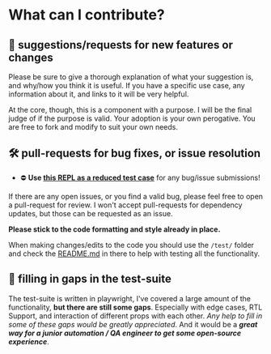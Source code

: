 # What can I contribute?

## 🌟 suggestions/requests for new features or changes

Please be sure to give a thorough explanation of what your suggestion is, and why/how you think it is useful. If you have a specific use case, any information about it, and links to it will be very helpful.

At the core, though, this is a component with a purpose. I will be the final judge of if the purpose is valid. Your adoption is your own perogative. You are free to fork and modify to suit your own needs.

## 🛠 pull-requests for bug fixes, or issue resolution

- ⛔ **Use [this REPL as a reduced test case](https://svelte.dev/playground/e29b748dade74d33a238eefab9a5ce72)** for any bug/issue submissions!

If there are any open issues, or you find a valid bug, please feel free to open a pull-request for review. I won't accept pull-requests for dependency updates, but those can be requested as an issue.

**Please stick to the code formatting and style already in place.**

When making changes/edits to the code you should use the `/test/` folder and check the [README.md](test/README.md) in there to help with testing all the functionality.

## 🧪 filling in gaps in the test-suite

The test-suite is written in playwright, I've covered a large amount of the functionality, **but there are still some gaps**. Especially with edge cases, RTL Support, and interaction of different props with each other. _Any help to fill in some of these gaps would be greatly appreciated_. And
it would be a **_great way for a junior automation / QA engineer to get some open-source experience_**. 
